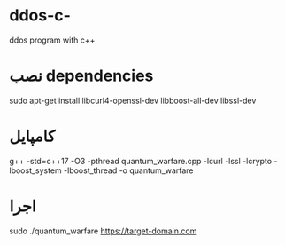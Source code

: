 # ddos-c-
ddos program with c++

# نصب dependencies
sudo apt-get install libcurl4-openssl-dev libboost-all-dev libssl-dev

# کامپایل
g++ -std=c++17 -O3 -pthread quantum_warfare.cpp -lcurl -lssl -lcrypto -lboost_system -lboost_thread -o quantum_warfare

# اجرا
sudo ./quantum_warfare https://target-domain.com
